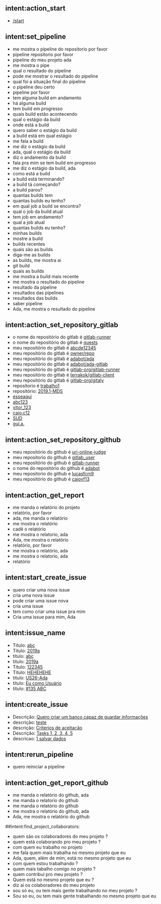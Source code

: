 ## intent:action_start
- [/start](command)

## intent:set_pipeline
- me mostra o pipeline do repositorio por favor
- pipeline repositorio por favor
- pipeline do meu projeto ada
- me mostra o pipe
- qual o resultado do pipeline
- pode me mostrar o resultado do pipeline
- qual foi a  situação final do pipeline
- o pipeline deu certo
- pipeline por favor
- tem alguma build em andamento
- há alguma build
- tem build em progresso
- quais build estão acontecendo
- qual o estágio da build
- onde está a build
- quero saber o estágio da build
- a build está em qual estágio
- me fala a build
- me diz o estágio da build
- ada, qual o estágio da build
- diz o andamento da build
- fala pra mim se tem build em progresso
- me diz o estágio da build, ada
- como está a build
- a build está terminando?
- a build tá começando?
- a build parou?
- quantas builds tem
- quantas builds eu tenho?
- em qual job a build se encontra?
- qual o job da build atual
- tem job em andamento?
- qual a job atual
- quantas builds eu tenho?
- minhas builds
- mostre a build
- builds recentes
- quais são as builds
- diga-me as builds
- as builds, me mostra ai
- git build
- quais as builds
- me mostra a build mais recente
- me mostra o resultado do pipeline
- resultado da pipeline
- resultados das pipelines
- resultados das builds
- saber pipeline
- Ada, me mostra o resultado do pipeline

## intent:action_set_repository_gitlab
- o nome do repositório do gitlab é [gitlab-runner](repository_gitlab)
- o nome do repositório do gitlab é [quests](repository_gitlab)
- meu repositório do gitlab é [abcde12345](repository_gitlab)
- meu repositório do gitlab é [owner/repo](repository_gitlab)
- meu repositório do gitlab é [adabot/ada](repository_gitlab)
- meu repositório do gitlab é [adabot/ada-gitlab](repository_gitlab)
- meu repositório do gitlab é [gitlab-org/gitlab-runner](repository_gitlab)
- meu repositório do gitlab é [terrakok/gitlab-client](repository_gitlab)
- meu repositório do gitlab é [gitlab-org/gitaly](repository_gitlab)
- repositorio é [trabalho1](repository_gitlab)
- repositório: [2019.1-MDS](repository_gitlab)
- [esseaqui](repository_gitlab)
- [abc123](repository_gitlab)
- [vitor_123](repository_gitlab)
- [caio.c12](repository_gitlab)
- [SUD](repository_gitlab)
- [gui.a.](repository_gitlab)

## intent:action_set_repository_github
- meu repositório do github é [uri-online-judge](repository_github)
- meu repositorio do github é [gitlab_user](repository_github)
- meu repositório do github é [gitlab-runner](repository_github)
- o nome do repositório do github é [adabot](repository_github)
- meu repositorio do github e [lucasfcm9](repository_github)
- meu repositório do github é [caiovf13](repository_github)

## intent:action_get_report
- me manda o relatório do projeto
- relatório, por favor
- ada, me manda o relatório
- me mostra o relatório
- cadê o relatório
- me mostra o relatorio, ada
- Ada, me mostra o relatório
- relatório, por favor
- me mostra o relatório, ada
- me mostra o relatorio, ada
- relatório

## intent:start_create_issue
- quero criar uma nova issue
- cria uma nova issue
- pode criar uma issue nova
- cria uma issue
- tem como criar uma issue pra mim
- Cria uma issue para mim, Ada

## intent:issue_name
- Titulo: [abc](issue_name)
- Título: [2019a](issue_name)
- titulo: [abc](issue_name)
- titulo: [2019a](issue_name)
- Título: [122345](issue_name)
- Titulo: [HEHEHEHE](issue_name)
- titulo: [US26-Ada](issue_name)
- titulo: [Eu como Usuário](issue_name)
- título: [#135 ABC](issue_name)

## intent:create_issue
- Descrição: [Quero criar um banco capaz de guardar informações](issue_body)
- descrição: [teste](issue_body)
- descrição: [Criterios de aceitação](issue_body)
- Descrição: [Tasks 1, 2, 3, 4, 5](issue_body)
- descricao: [1 salvar dados](issue_body)

## intent:rerun_pipeline
- quero reiniciar a pipeline

## intent:action_get_report_github
- me manda o relatório do github, ada
- me manda o relatorio do github
- me manda o relatório do github
- me mostra o relatório do github, ada
- Ada, me mostra o relatório do github

##intent:find_project_collaborators:
- quem são os colaboradores do meu projeto ?
- quem está colaborando pro meu projeto ?
- com quem eu trabalho no projeto
- me fala quem mais trabalha no mesmo projeto que eu
- Ada, quem, além de mim, está no mesmo projeto que eu
- com quem estou trabalhando ?
- quem mais tabalho comigo no projeto ?
- quem contribui pro meu projeto ?
- Quem está no mesmo projeto que eu ?
- diz ai os colaboradores do meu projeto
- sou só eu, ou tem mais gente trabalhando no meu projeto ?
- Sou so eu, ou tem mais gente trabalhando no mesmo projeto que eu
